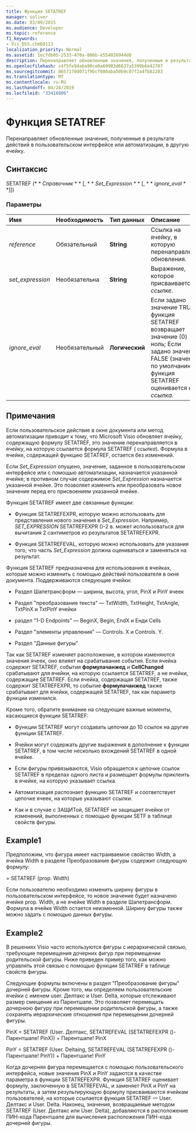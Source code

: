 ```yaml
---
title: Функция SETATREF
manager: soliver
ms.date: 03/09/2015
ms.audience: Developer
ms.topic: reference
f1_keywords:
- Vis_DSS.chm60113
localization_priority: Normal
ms.assetid: 1ecfdb05-2533-470a-006b-e554026944d8
description: Перенаправляет обновленные значения, полученные в результате действий в пользовательском интерфейсе или автоматизации, в другую ячейку.
ms.openlocfilehash: c4f5fe94aba90ce0a69983d6637a5399b6e42707
ms.sourcegitcommit: 8657170d071f9bcf680aba50b9c07f2a4fb82283
ms.translationtype: MT
ms.contentlocale: ru-RU
ms.lasthandoff: 04/28/2019
ms.locfileid: "33416806"
---
```

# <a name="setatref-function"></a>Функция SETATREF

Перенаправляет обновленные значения, полученные в результате действий в пользовательском интерфейсе или автоматизации, в другую ячейку. 
  
## <a name="syntax"></a>Синтаксис

SETATREF (* * *Справочник* * * [, * * *Set_Expression* * * [, * * *ignore_eval* * *]]) 
  
### <a name="parameters"></a>Параметры

|**Имя**|**Необходимость**|**Тип данных**|**Описание**|
|:-----|:-----|:-----|:-----|
| _reference_ <br/> |Обязательный  <br/> |**String** <br/> |Ссылка на ячейку, в которую перенаправлены обновления.  <br/> |
| _set_expression_ <br/> |Необязательна  <br/> |**String** <br/> |Выражение, которое присваивается _ссылке_.  <br/> |
| _ignore_eval_ <br/> |Необязательный  <br/> |**Логический** <br/> |Если задано значение TRUE, функция SETATREF возвращает значение (0) ноль; Если задано значение FALSE (значение по умолчанию), функция SETATREF оценивается как _ссылка_.  <br/> |
   
## <a name="remarks"></a>Примечания

Если пользовательское действие в окне документа или метод автоматизации приводит к тому, что Microsoft Visio обновляет ячейку, содержащую формулу SETATREF, это значение перенаправляется в ячейку, на которую ссылается формула SETATREF ( _ссылка_). Формула в ячейке, содержащей функцию SETATREF, остается без изменений.
  
Если _Set_Expression_ опущено, значение, заданное в пользовательском интерфейсе или с помощью автоматизации, назначается указанной ячейке; в противном случае содержимое _Set_Expression_ назначается указанной ячейке. Это позволяет изменить или преобразовать новое значение перед его присвоением указанной ячейке. 
  
Функция SETATREF имеет две связанные функции: 
  
- Функция SETATREFEXPR, которую можно использовать для представления нового значения в _Set_Expression_. Например, _SET_EXPRESSION_ SETATREFEXPR ()-2 в. может использоваться для вычитания 2 сантиметров из результатов SETATREFEXPR. 
    
- Функция SETATREFEVAL, которую можно использовать для указания того, что часть _Set_Expression_ должна оцениваться и заменяться на результат. 
    
Функция SETATREF предназначена для использования в ячейках, которые можно изменить с помощью действий пользователя в окне документа. Поддерживаются следующие ячейки:
  
- Раздел Шапетрансформ — ширина, высота, угол, PinX и PinY ячеек
    
- Раздел "преобразование текста" — TxtWidth, TxtHeight, TxtAngle, TxtPinX и TxtPinY ячейки
    
- раздел "1-D Endpoints" — BeginX, Begin, EndX и Енди Cells
    
- Раздел "элементы управления" — Controls. X и Controls. Y.
    
- Раздел "Данные фигуры"
    
Так как SETATREF изменяет расположение, в котором изменяются значения ячеек, оно влияет на срабатывание события. Если ячейка содержит SETATREF, события **формулачанжед** и **CellChanged** срабатывают для ячейки, на которую ссылается SETATREF, а не ячейки, содержащие SETATREF. Если ячейка, содержащая SETATREF, также содержит SETATREFEXPR, то событие **формулачанжед** также срабатывает для ячейки, содержащей SETATREF, так как параметр функции изменился. 
  
Кроме того, обратите внимание на следующие важные моменты, касающиеся функции SETATREF:
  
- Функции SETATREF могут создавать цепочки до 10 ссылок на другие функции SETATREF. 
    
- Ячейки могут содержать другие выражения в дополнение к функции SETATREF, в том числе несколько вхождений SETATREF в одной ячейке.
    
- Если фигуры привязываются, Visio обращается к цепочке ссылок SETATREF в пределах одного листа и размещает формулы приклеить в ячейке, на которую указывает ссылка. 
    
- Автоматизация распознает функцию SETATREF и соответствует цепочке ячеек, на которые указывают ссылки. 
    
- Как и в случае с ЗАЩИТой, SETATREF не защищает ячейки от изменений, выполненных с помощью функции SETF в таблице свойств фигуры.
    
## <a name="example1"></a>Example1

Предположим, что фигура имеет настраиваемое свойство Width, а ячейка Width в разделе Преобразование фигуры содержит следующую формулу:
  
= SETATREF (prop. Width)
  
Если пользователю необходимо изменить ширину фигуры в пользовательском интерфейсе, то новое значение будет назначено ячейке prop. Width, а не ячейке Width в разделе Шапетрансформ. Формула в ячейке Width остается неизменной. Ширину фигуры также можно задать с помощью данных фигуры.
  
## <a name="example2"></a>Example2

В решениях Visio часто используются фигуры с иерархической связью, требующие перемещения дочерних фигур при перемещении родительской фигуры. Ниже приведен пример того, как можно управлять этой связью с помощью функции SETATREF в таблице свойств фигуры. 
  
Следующие формулы включены в раздел "Преобразование фигуры" дочерней фигуры. Кроме того, мы определяем пользовательские ячейки с именем user. Делтакс и User. Delta, которые отслеживают размер смещения из Парентшапе. Это позволяет перемещать дочернюю фигуру при перемещении родительской фигуры, а также сохранять иерархические отношения при перемещении дочерней фигуры.
  
PinX = SETATREF (User. Делтакс, SETATREFEVAL (SETATREFEXPR ()-Парентшапе! PinX)) + Парентшапе! PinX
  
PinY = SETATREF (User. Deltaing, SETATREFEVAL (SETATREFEXPR ()-Парентшапе! PinY)) + Парентшапе! PinY
  
Когда дочерняя фигура перемещается с помощью пользовательского интерфейса, новые значения PinX и PinY задаются в качестве параметра в функции SETATREFEXPR. Функция SETATREF оценивает формулу, заключенную в SETATREFEVAL, и заменяет PinX и PinY на результаты, а затем результирующую формулу присваиваются ячейкам пользователей, на которые ссылается функция SETATREF — User. Делтакс и User. Delta. Наконец, значения, возвращаемые методом SETATREF (User. Делтакс или User. Delta), добавляются в расположение ПИН-кода Парентшапе для вычисления расположения ПИН-кода дочерней фигуры.
  

